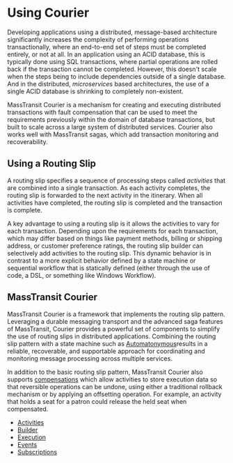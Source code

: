 # Using Courier

Developing applications using a distributed, message-based architecture significantly increases the complexity of performing operations transactionally, where an end-to-end set of steps must be completed entirely, or not at all. In an application using an ACID database, this is typically done using SQL transactions, where partial operations are rolled back if the transaction cannot be completed. However, this doesn't scale when the steps being to include dependencies outside of a single database. And in the distributed, *microservices* based architectures, the use of a single ACID database is shrinking to completely non-existent.

MassTransit Courier is a mechanism for creating and executing distributed transactions with fault compensation that can be used to meet the requirements previously within the domain of database transactions, but built to scale across a large system of distributed services. Courier also works well with MassTransit sagas, which add transaction monitoring and recoverability.

## Using a Routing Slip

A routing slip specifies a sequence of processing steps called *activities* that are combined into a single transaction. As each activity completes, the routing slip is forwarded to the next activity in the itinerary. When all activities have completed, the routing slip is completed and the transaction is complete.

A key advantage to using a routing slip is it allows the activities to vary for each transaction. Depending upon the requirements for each transaction, which may differ based on things like payment methods, billing or shipping address, or customer preference ratings, the routing slip builder can selectively add activities to the routing slip. This dynamic behavior is in contrast to a more explicit behavior defined by a state machine or sequential workflow that is statically defined (either through the use of code, a DSL, or something like Windows Workflow).

## MassTransit Courier

MassTransit Courier is a framework that implements the routing slip pattern. Leveraging a durable messaging transport and the advanced saga features of MassTransit, Courier provides a powerful set of components to simplify the use of routing slips in distributed applications. Combining the routing slip pattern with a state machine such as [Automatonymous][2]results in a reliable, recoverable, and supportable approach for coordinating and monitoring message processing across multiple services.

In addition to the basic routing slip pattern, MassTransit Courier also supports [compensations][1] which allow activities to store execution data so that reversible operations can be undone, using either a traditional rollback mechanism or by applying an offsetting operation. For example, an activity that holds a seat for a patron could release the held seat when compensated.

* [Activities](activities)
* [Builder](builder)
* [Execution](execute)
* [Events](events)
* [Subscriptions](subscriptions)
    

[1]: http://en.wikipedia.org/wiki/Compensation_%28engineering%29
[2]: https://github.com/MassTransit/Automatonymous
